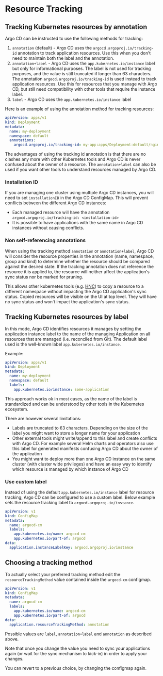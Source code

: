 # Resource Tracking

## Tracking Kubernetes resources by annotation

Argo CD can be instructed to use the following methods for tracking:

1. `annotation` (default) - Argo CD uses the `argocd.argoproj.io/tracking-id` annotation to track application resources. Use this when you don't need to maintain both the label and the annotation.
1. `annotation+label` - Argo CD uses the `app.kubernetes.io/instance` label but only for informational purposes. The label is not used for tracking purposes, and the value is still truncated if longer than 63 characters. The annotation `argocd.argoproj.io/tracking-id` is used instead to track application resources. Use this for resources that you manage with Argo CD, but still need compatibility with other tools that require the instance label.
1. `label` - Argo CD uses the `app.kubernetes.io/instance` label


Here is an example of using the annotation method for tracking resources:

```yaml
apiVersion: apps/v1
kind: Deployment
metadata:
  name: my-deployment
  namespace: default
  annotations:
    argocd.argoproj.io/tracking-id: my-app:apps/Deployment:default/nginx-deployment
```

The advantages of using the tracking id annotation is that there are no clashes any
more with other Kubernetes tools and Argo CD is never confused about the owner of a resource. The `annotation+label` can also be used if you want other tools to understand resources managed by Argo CD.

### Installation ID

If you are managing one cluster using multiple Argo CD instances, you will need to set `installationID` in the Argo CD ConfigMap. This will prevent conflicts between
the different Argo CD instances:

* Each managed resource will have the annotation `argocd.argoproj.io/tracking-id: <installation-id>`
* It is possible to have applications with the same name in Argo CD instances without causing conflicts.

### Non self-referencing annotations
When using the tracking method `annotation` or `annotation+label`, Argo CD will consider the resource properties in the annotation (name, namespace, group and kind) to determine whether the resource should be compared against the desired state. If the tracking annotation does not reference the resource it is applied to, the resource will neither affect the application's sync status nor be marked for pruning.

This allows other kubernetes tools (e.g. [HNC](https://github.com/kubernetes-sigs/hierarchical-namespaces)) to copy a resource to a different namespace without impacting the Argo CD application's sync status. Copied resources will be visible on the UI at top level. They will have no sync status and won't impact the application's sync status.


## Tracking Kubernetes resources by label

In this mode, Argo CD identifies resources it manages by setting the application instance label to the name of the managing Application on all resources that are managed (i.e. reconciled from Git). The default label used is the well-known label `app.kubernetes.io/instance`.

Example:

```yaml
apiVersion: apps/v1
kind: Deployment
metadata:
  name: my-deployment
  namespace: default
  labels:
    app.kubernetes.io/instance: some-application
```

This approach works ok in most cases, as the name of the label is standardized and can be understood by other tools in the Kubernetes ecosystem.

There are however several limitations:

* Labels are truncated to 63 characters. Depending on the size of the label you might want to store a longer name for your application
* Other external tools might write/append to this label and create conflicts with Argo CD. For example several Helm charts and operators also use this label for generated manifests confusing Argo CD about the owner of the application
* You might want to deploy more than one Argo CD instance on the same cluster (with cluster wide privileges) and have an easy way to identify which resource is managed by which instance of Argo CD

### Use custom label

Instead of using the default `app.kubernetes.io/instance` label for resource tracking, Argo CD can be configured to use a custom label. Below example sets the resource tracking label to `argocd.argoproj.io/instance`.

```yaml
apiVersion: v1
kind: ConfigMap
metadata:
  name: argocd-cm
  labels:
    app.kubernetes.io/name: argocd-cm
    app.kubernetes.io/part-of: argocd
data:
  application.instanceLabelKey: argocd.argoproj.io/instance
```

## Choosing a tracking method

To actually select your preferred tracking method edit the `resourceTrackingMethod` value contained inside the `argocd-cm` configmap.

```yaml
apiVersion: v1
kind: ConfigMap
metadata:
  name: argocd-cm
  labels:
    app.kubernetes.io/name: argocd-cm
    app.kubernetes.io/part-of: argocd
data:
  application.resourceTrackingMethod: annotation
```
Possible values are `label`, `annotation+label` and `annotation` as described above.

Note that once you change the value you need to sync your applications again (or wait for the sync mechanism to kick-in) in order to apply your changes.

You can revert to a previous choice, by changing the configmap again.
